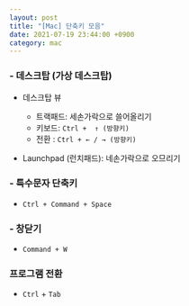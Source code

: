 ```yaml
---
layout: post
title: "[Mac] 단축키 모음"
date: 2021-07-19 23:44:00 +0900
category: mac
---
```


### - 데스크탑 (가상 데스크탑)
- 데스크탑 뷰
	- 트랙패드: 세손가락으로 쓸어올리기
	- 키보드: `Ctrl +  ↑ (방향키)` 
	- 전환 : `Ctrl + ← / → (방향키)`

- Launchpad (런치패드): 네손가락으로 오므리기 

### - 특수문자 단축키
- `Ctrl + Command + Space`

### - 창닫기 
- `Command + W`

### 프로그램 전환
- `Ctrl` + `Tab`